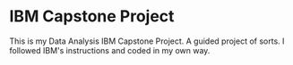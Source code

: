 # IBM Capstone Project
This is my Data Analysis IBM Capstone Project. A guided project of sorts. I followed IBM's instructions and coded in my own way.
